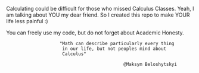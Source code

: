 Calculating could be difficult for those who missed Calculus Classes.
Yeah, I am talking about YOU my dear friend. So I created this repo
to make YOUR life less painful :)

You can freely use my code, but do not forget about Academic Honesty.

                        "Math can describe particularly every thing
                         in our life, but not peoples mind about 
                         Calculus"
                         
                                                @Maksym Beloshytskyi
